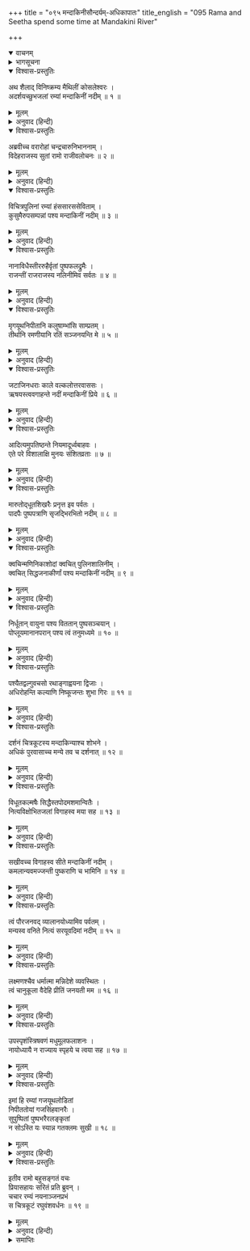 +++
title = "०९५ मन्दाकिनीसौन्दर्यम्-अधिकापातः"
title_english = "095 Rama and Seetha spend some time at Mandakini River"

+++
<details open><summary>वाचनम्</summary>
<div caption="श्रीराम-हरिसीताराममूर्ति-घनपाठिभ्यां वचनम्" class="audioEmbed" src="https://archive.org/download/Ramayana-recitation-Sriram-harisItArAmamUrti-Ghanapaati-v2/Kanda_2/Kanda_2_AYK-095-Mandakini_Soundaryam_Adhika_Pataha.mp3"></div>
</details>

<details><summary>भागसूचना</summary>

95. श्रीरामका सीताके प्रति मन्दाकिनी नदीकी शोभाका वर्णन
</details>

<details open><summary>विश्वास-प्रस्तुतिः</summary>

अथ शैलाद् विनिष्क्रम्य मैथिलीं कोसलेश्वरः ।  
अदर्शयच्छुभजलां रम्यां मन्दाकिनीं नदीम् ॥ १ ॥
</details>

<details><summary>मूलम्</summary>

अथ शैलाद् विनिष्क्रम्य मैथिलीं कोसलेश्वरः ।  
अदर्शयच्छुभजलां रम्यां मन्दाकिनीं नदीम् ॥ १ ॥
</details>

<details><summary>अनुवाद (हिन्दी)</summary>

तदनन्तर उस पर्वतसे निकलकर कोसलनरेश श्रीरामचन्द्रजी-ने मिथिलेशकुमारी सीताको पुण्यसलिला रमणीय मन्दाकिनी नदीका दर्शन कराया ॥ १ ॥
</details>

<details open><summary>विश्वास-प्रस्तुतिः</summary>

अब्रवीच्च वरारोहां चन्द्रचारुनिभाननाम् ।  
विदेहराजस्य सुतां रामो राजीवलोचनः ॥ २ ॥
</details>

<details><summary>मूलम्</summary>

अब्रवीच्च वरारोहां चन्द्रचारुनिभाननाम् ।  
विदेहराजस्य सुतां रामो राजीवलोचनः ॥ २ ॥
</details>

<details><summary>अनुवाद (हिन्दी)</summary>

और उस समय कमलनयन श्रीरामने चन्द्रमाके समान मनोहर मुख तथा सुन्दर कटिप्रदेशवाली विदेहराजनन्दिनी सीतासे इस प्रकार कहा— ॥ २ ॥
</details>

<details open><summary>विश्वास-प्रस्तुतिः</summary>

विचित्रपुलिनां रम्यां हंससारससेविताम् ।  
कुसुमैरुपसम्पन्नां पश्य मन्दाकिनीं नदीम् ॥ ३ ॥
</details>

<details><summary>मूलम्</summary>

विचित्रपुलिनां रम्यां हंससारससेविताम् ।  
कुसुमैरुपसम्पन्नां पश्य मन्दाकिनीं नदीम् ॥ ३ ॥
</details>

<details><summary>अनुवाद (हिन्दी)</summary>

‘प्रिये! अब मन्दाकिनी नदीकी शोभा देखो, हंस और सारसोंसे सेवित होनेके कारण यह कितनी सुन्दर जान पड़ती है । इसका किनारा बड़ा ही विचित्र है । नाना प्रकारके पुष्प इसकी शोभा बढ़ा रहे हैं ॥ ३ ॥
</details>

<details open><summary>विश्वास-प्रस्तुतिः</summary>

नानाविधैस्तीररुहैर्वृतां पुष्पफलद्रुमैः ।  
राजन्तीं राजराजस्य नलिनीमिव सर्वतः ॥ ४ ॥
</details>

<details><summary>मूलम्</summary>

नानाविधैस्तीररुहैर्वृतां पुष्पफलद्रुमैः ।  
राजन्तीं राजराजस्य नलिनीमिव सर्वतः ॥ ४ ॥
</details>

<details><summary>अनुवाद (हिन्दी)</summary>

‘फल और फूलोंके भारसे लदे हुए नाना प्रकारके तटवर्ती वृक्षोंसे घिरी हुई यह मन्दाकिनी कुबेरके सौगन्धिक सरोवरकी भाँति सब ओरसे सुशोभित हो रही है ॥ ४ ॥
</details>

<details open><summary>विश्वास-प्रस्तुतिः</summary>

मृगयूथनिपीतानि कलुषाम्भांसि साम्प्रतम् ।  
तीर्थानि रमणीयानि रतिं सञ्जनयन्ति मे ॥ ५ ॥
</details>

<details><summary>मूलम्</summary>

मृगयूथनिपीतानि कलुषाम्भांसि साम्प्रतम् ।  
तीर्थानि रमणीयानि रतिं सञ्जनयन्ति मे ॥ ५ ॥
</details>

<details><summary>अनुवाद (हिन्दी)</summary>

‘हरिनोंके झुंड पानी पीकर इस समय यद्यपि यहाँका जल गँदला कर गये हैं तथापि इसके रमणीय घाट मेरे मनको बड़ा आनन्द दे रहे हैं ॥ ५ ॥
</details>

<details open><summary>विश्वास-प्रस्तुतिः</summary>

जटाजिनधराः काले वल्कलोत्तरवाससः ।  
ऋषयस्त्ववगाहन्ते नदीं मन्दाकिनीं प्रिये ॥ ६ ॥
</details>

<details><summary>मूलम्</summary>

जटाजिनधराः काले वल्कलोत्तरवाससः ।  
ऋषयस्त्ववगाहन्ते नदीं मन्दाकिनीं प्रिये ॥ ६ ॥
</details>

<details><summary>अनुवाद (हिन्दी)</summary>

‘प्रिये! वह देखो, जटा, मृगचर्म और वल्कलका उत्तरीय धारण करनेवाले महर्षि उपयुक्त समयमें आकर इस मन्दाकिनी नदीमें स्नान कर रहे हैं ॥ ६ ॥
</details>

<details open><summary>विश्वास-प्रस्तुतिः</summary>

आदित्यमुपतिष्ठन्ते नियमादूर्ध्वबाहवः ।  
एते परे विशालाक्षि मुनयः संशितव्रताः ॥ ७ ॥
</details>

<details><summary>मूलम्</summary>

आदित्यमुपतिष्ठन्ते नियमादूर्ध्वबाहवः ।  
एते परे विशालाक्षि मुनयः संशितव्रताः ॥ ७ ॥
</details>

<details><summary>अनुवाद (हिन्दी)</summary>

‘विशाललोचने! ये दूसरे मुनि, जो कठोर व्रतका पालन करनेवाले हैं, नैत्यिक नियमके कारण दोनों भुजाएँ ऊपर उठाकर सूर्यदेवका उपस्थान कर रहे हैं ॥
</details>

<details open><summary>विश्वास-प्रस्तुतिः</summary>

मारुतोद‍्धूतशिखरैः प्रनृत्त इव पर्वतः ।  
पादपैः पुष्पपत्राणि सृजद्भिरभितो नदीम् ॥ ८ ॥
</details>

<details><summary>मूलम्</summary>

मारुतोद‍्धूतशिखरैः प्रनृत्त इव पर्वतः ।  
पादपैः पुष्पपत्राणि सृजद्भिरभितो नदीम् ॥ ८ ॥
</details>

<details><summary>अनुवाद (हिन्दी)</summary>

‘हवाके झोंकेसे जिनकी शिखाएँ झूम रही हैं, अतएव जो मन्दाकिनी नदीके उभय तटोंपर फूल और पत्ते बिखेर रहे हैं, उन वृक्षोंसे उपलक्षित हुआ यह पर्वत मानो नृत्य-सा करने लगा है ॥ ८ ॥
</details>

<details open><summary>विश्वास-प्रस्तुतिः</summary>

क्वचिन्मणिनिकाशोदां क्वचित् पुलिनशालिनीम् ।  
क्वचित् सिद्धजनाकीर्णां पश्य मन्दाकिनीं नदीम् ॥ ९ ॥
</details>

<details><summary>मूलम्</summary>

क्वचिन्मणिनिकाशोदां क्वचित् पुलिनशालिनीम् ।  
क्वचित् सिद्धजनाकीर्णां पश्य मन्दाकिनीं नदीम् ॥ ९ ॥
</details>

<details><summary>अनुवाद (हिन्दी)</summary>

‘देखो! मन्दाकिनी नदीकी कैसी शोभा है; कहीं तो इसमें मोतियोंके समान स्वच्छ जल बहता दिखायी देता है, कहीं यह ऊँचे कगारोंसे ही शोभा पाती है (वहाँका जल कगारोंमें छिप जानेके कारण दिखायी नहीं देता है) और कहीं सिद्धजन इसमें अवगाहन कर रहे हैं तथा यह उनसे व्याप्त दिखायी देती है ॥ ९ ॥
</details>

<details open><summary>विश्वास-प्रस्तुतिः</summary>

निर्धूतान् वायुना पश्य विततान् पुष्पसञ्चयान् ।  
पोप्लूयमानानपरान् पश्य त्वं तनुमध्यमे ॥ १० ॥
</details>

<details><summary>मूलम्</summary>

निर्धूतान् वायुना पश्य विततान् पुष्पसञ्चयान् ।  
पोप्लूयमानानपरान् पश्य त्वं तनुमध्यमे ॥ १० ॥
</details>

<details><summary>अनुवाद (हिन्दी)</summary>

‘सूक्ष्म कटिप्रदेशवाली सुन्दरि! देखो, वायुके द्वारा उड़ाकर लाये हुए ये ढेर-के-ढेर फूल किस तरह मन्दाकिनीके दोनों तटोंपर फैले हुए हैं और वे दूसरे पुष्पसमूह कैसे पानीपर तैर रहे हैं ॥ १० ॥
</details>

<details open><summary>विश्वास-प्रस्तुतिः</summary>

पश्यैतद्वल्गुवचसो रथाङ्गाह्वयना द्विजाः ।  
अधिरोहन्ति कल्याणि निष्कूजन्तः शुभा गिरः ॥ ११ ॥
</details>

<details><summary>मूलम्</summary>

पश्यैतद्वल्गुवचसो रथाङ्गाह्वयना द्विजाः ।  
अधिरोहन्ति कल्याणि निष्कूजन्तः शुभा गिरः ॥ ११ ॥
</details>

<details><summary>अनुवाद (हिन्दी)</summary>

‘कल्याणि! देखो तो सही, ये मीठी बोली बोलनेवाले चक्रवाक पक्षी सुन्दर कलरव करते हुए किस तरह नदीके तटोंपर आरूढ़ हो रहे हैं ॥ ११ ॥
</details>

<details open><summary>विश्वास-प्रस्तुतिः</summary>

दर्शनं चित्रकूटस्य मन्दाकिन्याश्च शोभने ।  
अधिकं पुरवासाच्च मन्ये तव च दर्शनात् ॥ १२ ॥
</details>

<details><summary>मूलम्</summary>

दर्शनं चित्रकूटस्य मन्दाकिन्याश्च शोभने ।  
अधिकं पुरवासाच्च मन्ये तव च दर्शनात् ॥ १२ ॥
</details>

<details><summary>अनुवाद (हिन्दी)</summary>

‘शोभने! यहाँ जो प्रतिदिन चित्रकूट और मन्दाकिनीका दर्शन होता है, वह नित्य-निरन्तर तुम्हारा दर्शन होनेके कारण अयोध्यानिवासकी अपेक्षा भी अधिक सुखदजान पड़ता है ॥ १२ ॥
</details>

<details open><summary>विश्वास-प्रस्तुतिः</summary>

विधूतकल्मषैः सिद्धैस्तपोदमशमान्वितैः ।  
नित्यविक्षोभितजलां विगाहस्व मया सह ॥ १३ ॥
</details>

<details><summary>मूलम्</summary>

विधूतकल्मषैः सिद्धैस्तपोदमशमान्वितैः ।  
नित्यविक्षोभितजलां विगाहस्व मया सह ॥ १३ ॥
</details>

<details><summary>अनुवाद (हिन्दी)</summary>

‘इस नदीमें प्रतिदिन तपस्या, इन्द्रियसंयम और मनोनिग्रहसे सम्पन्न निष्पाप सिद्ध महात्माओंके अवगाहन करनेसे इसका जल विक्षुब्ध होता रहता है । चलो, तुम भी मेरे साथ इसमें स्नान करो ॥ १३ ॥
</details>

<details open><summary>विश्वास-प्रस्तुतिः</summary>

सखीवच्च विगाहस्व सीते मन्दाकिनीं नदीम् ।  
कमलान्यवमज्जन्ती पुष्कराणि च भामिनि ॥ १४ ॥
</details>

<details><summary>मूलम्</summary>

सखीवच्च विगाहस्व सीते मन्दाकिनीं नदीम् ।  
कमलान्यवमज्जन्ती पुष्कराणि च भामिनि ॥ १४ ॥
</details>

<details><summary>अनुवाद (हिन्दी)</summary>

‘भामिनि सीते! एक सखी दूसरी सखीके साथ जैसे क्रीड़ा करती है, उसी प्रकार तुम मन्दाकिनी नदीमें उतरकर इसके लाल और श्वेत कमलोंको जलमें डुबोती हुई इसमें स्नान-क्रीड़ा करो ॥ १४ ॥
</details>

<details open><summary>विश्वास-प्रस्तुतिः</summary>

त्वं पौरजनवद् व्यालानयोध्यामिव पर्वतम् ।  
मन्यस्व वनिते नित्यं सरयूवदिमां नदीम् ॥ १५ ॥
</details>

<details><summary>मूलम्</summary>

त्वं पौरजनवद् व्यालानयोध्यामिव पर्वतम् ।  
मन्यस्व वनिते नित्यं सरयूवदिमां नदीम् ॥ १५ ॥
</details>

<details><summary>अनुवाद (हिन्दी)</summary>

‘प्रिये! तुम इस वनके निवासियोंको पुरवासी मनुष्योंके समान समझो, चित्रकूट पर्वतको अयोध्याके तुल्य मानो और इस मन्दाकिनी नदीको सरयूके सदृश जानो ॥ १५ ॥
</details>

<details open><summary>विश्वास-प्रस्तुतिः</summary>

लक्ष्मणश्चैव धर्मात्मा मन्निदेशे व्यवस्थितः ।  
त्वं चानुकूला वैदेहि प्रीतिं जनयती मम ॥ १६ ॥
</details>

<details><summary>मूलम्</summary>

लक्ष्मणश्चैव धर्मात्मा मन्निदेशे व्यवस्थितः ।  
त्वं चानुकूला वैदेहि प्रीतिं जनयती मम ॥ १६ ॥
</details>

<details><summary>अनुवाद (हिन्दी)</summary>

‘विदेहनन्दिनि! धर्मात्मा लक्ष्मण सदा मेरी आज्ञाके अधीन रहते हैं और तुम भी मेरे मनके अनुकूल ही चलती हो; इससे मुझे बड़ी प्रसन्नता होती है ॥ १६ ॥
</details>

<details open><summary>विश्वास-प्रस्तुतिः</summary>

उपस्पृशंस्त्रिषवणं मधुमूलफलाशनः ।  
नायोध्यायै न राज्याय स्पृहये च त्वया सह ॥ १७ ॥
</details>

<details><summary>मूलम्</summary>

उपस्पृशंस्त्रिषवणं मधुमूलफलाशनः ।  
नायोध्यायै न राज्याय स्पृहये च त्वया सह ॥ १७ ॥
</details>

<details><summary>अनुवाद (हिन्दी)</summary>

‘प्रिये! तुम्हारे साथ तीनों काल स्नान करके मधुर फल-मूलका आहार करता हुआ मैं न तो अयोध्या जानेकी इच्छा रखता हूँ और न राज्य पानेकी ही ॥ १७ ॥
</details>

<details open><summary>विश्वास-प्रस्तुतिः</summary>

इमां हि रम्यां गजयूथलोडितां  
निपीततोयां गजसिंहवानरैः ।  
सुपुष्पितां पुष्पभरैरलङ्कृतां  
न सोऽस्ति यः स्यान्न गतक्लमः सुखी ॥ १८ ॥
</details>

<details><summary>मूलम्</summary>

इमां हि रम्यां गजयूथलोडितां  
निपीततोयां गजसिंहवानरैः ।  
सुपुष्पितां पुष्पभरैरलङ्कृतां  
न सोऽस्ति यः स्यान्न गतक्लमः सुखी ॥ १८ ॥
</details>

<details><summary>अनुवाद (हिन्दी)</summary>

‘जिसे हाथियोंके समूह मथे डालते हैं तथा सिंह और वानर जिसका जल पिया करते हैं, जिसके तटपर सुन्दर पुष्पोंसे लदे वृक्ष शोभा पाते हैं तथा जो पुष्पसमूहोंसे अलंकृत है, ऐसी इस रमणीय मन्दाकिनी नदीमें स्नान करके जो ग्लानिरहित और सुखी न हो जाय—ऐसा मनुष्य इस संसारमें नहीं है’ ॥ १८ ॥
</details>

<details open><summary>विश्वास-प्रस्तुतिः</summary>

इतीव रामो बहुसङ्गतं वचः  
प्रियासहायः सरितं प्रति ब्रुवन् ।  
चचार रम्यं नयनाञ्जनप्रभं  
स चित्रकूटं रघुवंशवर्धनः ॥ १९ ॥
</details>

<details><summary>मूलम्</summary>

इतीव रामो बहुसङ्गतं वचः  
प्रियासहायः सरितं प्रति ब्रुवन् ।  
चचार रम्यं नयनाञ्जनप्रभं  
स चित्रकूटं रघुवंशवर्धनः ॥ १९ ॥
</details>

<details><summary>अनुवाद (हिन्दी)</summary>

रघुवंशकी वृद्धि करनेवाले श्रीरामचन्द्रजी मन्दाकिनी नदीके प्रति ऐसी अनेक प्रकारकी सुसंगत बातें कहते हुए नील-कान्तिवाले रमणीय चित्रकूट पर्वतपर अपनी प्रिया पत्नी सीताके साथ विचरने लगे ॥ १९ ॥
</details>

<details><summary>समाप्तिः</summary>

इत्यार्षे श्रीमद्रामायणे वाल्मीकीये आदिकाव्येऽयोध्याकाण्डे पञ्चनवतितमः सर्गः ॥ ९५ ॥  
इस प्रकार श्रीवाल्मीकिनिर्मित आर्षरामायण आदिकाव्यके अयोध्याकाण्डमें पंचानबेवाँ सर्ग पूरा हुआ ॥ ९५ ॥
</details>


